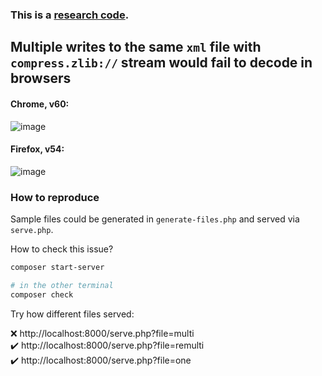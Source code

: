 ### This is a [research code](https://meiert.com/en/blog/20140716/research-and-production/).

## Multiple writes to the same `xml` file with `compress.zlib://` stream would fail to decode in browsers

#### Chrome, v60:

![image](https://user-images.githubusercontent.com/1920639/29138081-2c8890f4-7d4b-11e7-8162-a0b625f6df43.png)

#### Firefox, v54:

![image](https://user-images.githubusercontent.com/1920639/29138131-5a70c842-7d4b-11e7-9ebf-d484e4fe3b5b.png)

### How to reproduce

Sample files could be generated in `generate-files.php` and served via `serve.php`. 

How to check this issue?

```sh
composer start-server

# in the other terminal
composer check
```

Try how different files served:

:x: http://localhost:8000/serve.php?file=multi<br>
:heavy_check_mark: http://localhost:8000/serve.php?file=remulti<br>
:heavy_check_mark: http://localhost:8000/serve.php?file=one<br>
